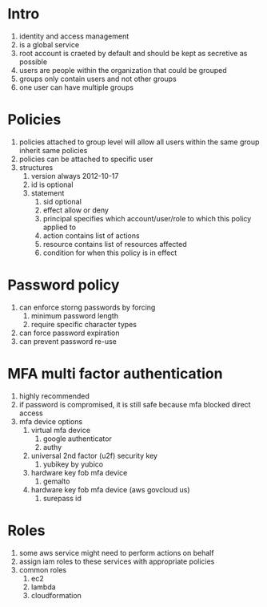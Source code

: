 # Intro
1. identity and access management
1. is a global service
1. root account is craeted by default and should be kept as secretive as possible
1. users are people within the organization that could be grouped
1. groups only contain users and not other groups
1. one user can have multiple groups

# Policies
1. policies attached to group level will allow all users within the same group inherit same policies
1. policies can be attached to specific user
1. structures
    1. version always 2012-10-17
    1. id is optional
    1. statement
        1. sid optional
        1. effect allow or deny
        1. principal specifies which account/user/role to which this policy applied to 
        1. action contains list of actions
        1. resource contains list of resources affected
        1. condition for when this policy is in effect

# Password policy
1. can enforce storng passwords by forcing
    1. minimum password length
    1. require specific character types
1. can force password expiration
1. can prevent password re-use

# MFA multi factor authentication
1. highly recommended
1. if password is compromised, it is still safe because mfa blocked direct access
1. mfa device options
    1. virtual mfa device
        1. google authenticator
        1. authy
    1. universal 2nd factor (u2f) security key
        1. yubikey by yubico
    1. hardware key fob mfa device
        1. gemalto
    1. hardware key fob mfa device (aws govcloud us)
        1. surepass id

# Roles
1. some aws service might need to perform actions on behalf
1. assign iam roles to these services with appropriate policies
1. common roles
    1. ec2
    1. lambda
    1. cloudformation
